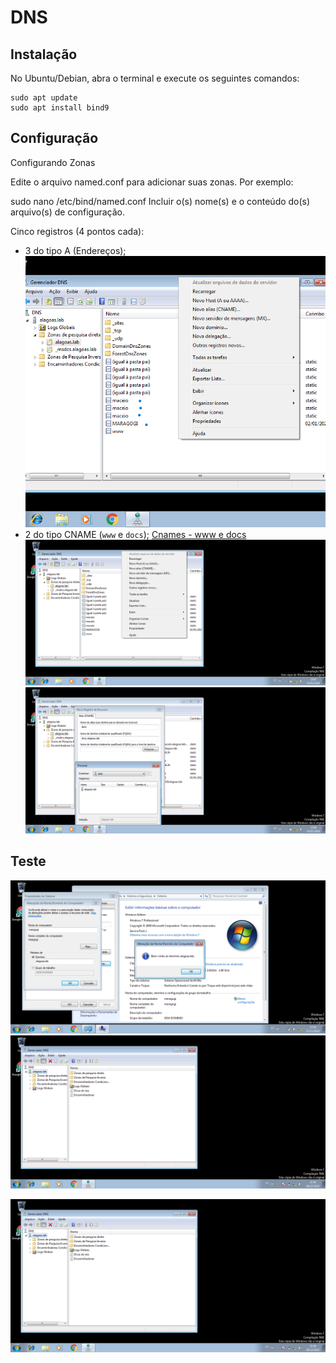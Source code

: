 # DNS

## Instalação
No Ubuntu/Debian, abra o terminal e execute os seguintes comandos:


```
sudo apt update
sudo apt install bind9
```

## Configuração
Configurando Zonas

Edite o arquivo named.conf para adicionar suas zonas. Por exemplo:



sudo nano /etc/bind/named.conf
Incluir o(s) nome(s) e o conteúdo do(s) arquivo(s) de configuração.

Cinco registros (4 pontos cada):

- 3 do tipo A (Endereços);
![Tipo A](https://github.com/PolianaR/asa-2023-2-2bim/blob/main/tipo%20A.png)
- 2 do tipo CNAME (`www` e `docs`);
[Cnames - www e docs](https://github.com/PolianaR/asa-2023-2-2bim/blob/main/cname%20docs%20e%20www.png)
  ![Cnames](https://github.com/PolianaR/asa-2023-2-2bim/blob/main/cname%20www.png)
  ![Criando](https://github.com/PolianaR/asa-2023-2-2bim/blob/main/docs%20cname.png)
## Teste
![Domain](https://github.com/PolianaR/asa-2023-2-2bim/blob/main/dominio%20no%20win7.png)
![Dns](https://github.com/PolianaR/asa-2023-2-2bim/blob/main/dns.png)

![Acessando o DNS](https://github.com/PolianaR/asa-2023-2-2bim/blob/main/dns.png)
